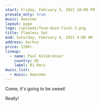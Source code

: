 ```yaml
---
start: Friday, February 5, 2021 10:00 PM
presale_only: true
music: Awesome
layout: page
logo: /uploads/feum-daze-final-2.png
title: Flawless Set
end: Saturday, February 6, 2021 4:00 AM
address: Aarhus
price: 120Kr.
lineup:
  - name: Paul Kalkbrenner
    country: DE
    label: B1 Recs
music_list:
  - music: Awesome
---
```


Come, it's going to be sweet!

Really!
